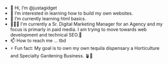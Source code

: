 - 👋 Hi, I’m @justagidget
- 👀 I’m interested in learning how to build my own websites.
- 🥇 I’m currently learning html basics.
- 👩🏼‍💻 I'm currently a Sr. Digital Marketing Manager for an Agency and my focus is primarly in paid media. I am trying to move towards web development and technical SEO.🪩 
- 📫 How to reach me ... tbd
- ⚡ Fun fact: My goal is to own my own tequila dispensary a Horticulture and Specialty Gardening Business. 🪴🎋 
<!---
justagidget/justagidget is a ✨ special ✨ repository because its `README.md` (this file) appears on your GitHub profile.
You can click the Preview link to take a look at your changes.
--->
